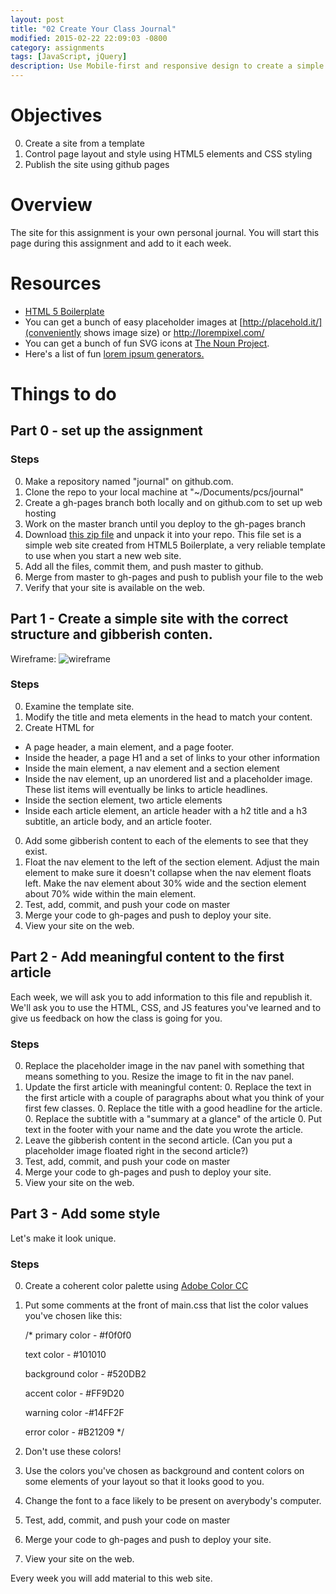 ```yaml
---
layout: post
title: "02 Create Your Class Journal"
modified: 2015-02-22 22:09:03 -0800
category: assignments
tags: [JavaScript, jQuery]
description: Use Mobile-first and responsive design to create a simple magazine site.
---
```



Objectives
==========
0. Create a site from a template
0. Control page layout and style using HTML5 elements and CSS styling
0. Publish the site using github pages



Overview
========
The site for this assignment is your own personal journal. You will start this page during this assignment and add to it each week.

Resources
=========
* [HTML 5 Boilerplate](https://html5boilerplate.com/)
* You can get a bunch of easy placeholder images at [http://placehold.it/](conveniently shows image size) or http://lorempixel.com/
* You can get a bunch of fun SVG icons at [The Noun Project](http://thenounproject.com/).
* Here's a list of fun [lorem ipsum generators.](http://mashable.com/2013/07/11/lorem-ipsum/)

Things to do
=====

Part 0 - set up the assignment
----------------------------------

### Steps

0. Make a repository named "journal" on github.com.
0. Clone the repo to your local machine at "~/Documents/pcs/journal"
0. Create a gh-pages branch both locally and on github.com to set up web hosting
0. Work on the master branch until you deploy to the gh-pages branch
0. Download [this zip file](https://github.com/portlandcodeschool/primer/blob/master/_posts/assignments/journal/site.zip) and unpack it into your repo. This file set is a simple web site created from HTML5 Boilerplate, a very reliable template to use when you start a new web site.
0. Add all the files, commit them, and push master to github.
0. Merge from master to gh-pages and push to publish your file to the web
0. Verify that your site is available on the web.

Part 1 - Create a simple site with the correct structure and gibberish conten.
----------------------------------

Wireframe:
![wireframe](/primer/images/journal_wireframes.png "Wireframe")

### Steps

0. Examine the template site.
0. Modify the title and meta elements in the head to match your content.
0. Create HTML for
  - A page header, a main element, and a page footer.
  - Inside the header, a page H1 and a set of links to your other information
  - Inside the main element, a nav element and a section element
  - Inside the nav element, up an unordered list and a placeholder image. These list items will eventually be links to article headlines.
  - Inside the section element, two article elements
  - Inside each article element, an article header with a h2 title and a h3 subtitle, an article body, and an article footer.
0. Add some gibberish content to each of the elements to see that they exist.
0. Float the nav element to the left of the section element. Adjust the main element to make sure it doesn't collapse when the nav element floats left. Make the nav element about 30% wide and the section element about 70% wide within the main element.
0. Test, add, commit, and push your code on master
0. Merge your code to gh-pages and push to deploy your site.
0. View your site on the web.

Part 2 - Add meaningful content to the first article
----------------------------------

Each week, we will ask you to add information to this file and republish it. We'll ask you to use the HTML, CSS, and JS features you've learned and to give us feedback on how the class is going for you.


### Steps

0. Replace the placeholder image in the nav panel with something that means something to you. Resize the image to fit in the nav panel.
0. Update the first article with meaningful content:
    0. Replace the text in the first article with a couple of paragraphs about what you think of your first few classes.
    0. Replace the title with a good headline for the article.
    0. Replace the subtitle with a "summary at a glance" of the article
    0. Put text in the footer with your name and the date you wrote the article.
0. Leave the gibberish content in the second article. (Can you put a placeholder image floated right in the second article?)
0. Test, add, commit, and push your code on master
0. Merge your code to gh-pages and push to deploy your site.
0. View your site on the web.

Part 3 - Add some style
----------------------------------

Let's make it look unique.


### Steps

0. Create a coherent color palette using [Adobe Color CC](https://color.adobe.com/create/color-wheel/)
0. Put some comments at the front of main.css that list the color values you've chosen like this:

     /*
     primary color - #f0f0f0

     text color - #101010

     background color - #520DB2

     accent color - #FF9D20

     warning color -#14FF2F

     error color - #B21209
     */

0. Don't use these colors!
0. Use the colors you've chosen as background and content colors on some elements of your layout so that it looks good to you.
0. Change the font to a face likely to be present on averybody's computer.
0. Test, add, commit, and push your code on master
0. Merge your code to gh-pages and push to deploy your site.
0. View your site on the web.

Every week you will add material to this web site.
